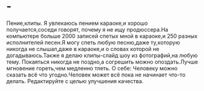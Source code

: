 # -
Пение,клипы.
Я увлекаюсь пением караоке,и хорошо получается,соседи говорят,
почему я не ищу продюссера.На компьютере больше 2000 записей
спетых мной в караоке,и 250 разных исполнителей песен.Я могу
спеть любую песню,даже ту,которую никогда не слышал,даже в
караоке,и о словах которой не догадываюсь.Также я
делаю клипы-слайд шоу из фотографий,на любую тему.
Покаяться никогда не поздно,а согрешить можно опоздать.Лучше мгновение гореть,чем медленно тлеть.
О себе:
Человеку можно сказать всё что угодно.Человек может всё пока не начинает что-то делать.
Редактируйте с целью улучшения качества.
